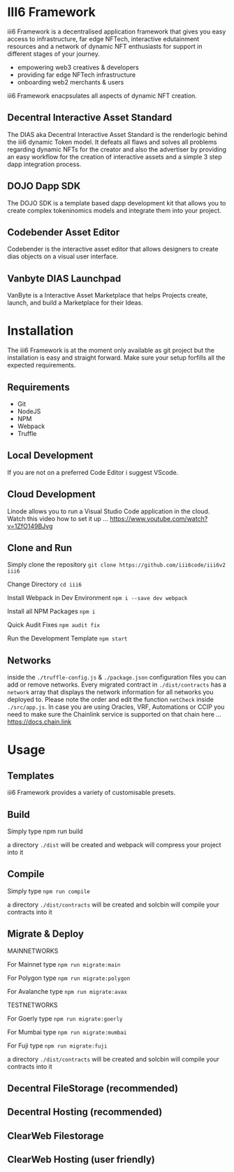 # III6 Framework

iii6 Framework is a decentralised application framework that gives you easy access to infrastructure, far edge NFTech, interactive edutainment resources and a network of dynamic NFT enthusiasts for support in different stages of your journey.

- empowering web3 creatives & developers
- providing far edge NFTech infrastructure
- onboarding web2 merchants & users

iii6 Framework enacpsulates all aspects of dynamic NFT creation.

## Decentral Interactive Asset Standard

The DIAS aka Decentral Interactive Asset Standard is the renderlogic behind the iii6 dynamic Token model. It defeats all flaws and solves all problems regarding dynamic NFTs for the creator and also the advertiser by providing an easy workflow for the creation of interactive assets and a simple 3 step dapp integration process.

## DOJO Dapp SDK

The DOJO SDK is a template based dapp development kit that allows you to create complex tokeninomics models and integrate them into your project.

## Codebender Asset Editor

Codebender is the interactive asset editor that allows designers to create dias objects on a visual user interface.

## Vanbyte DIAS Launchpad

VanByte is a Interactive Asset Marketplace that helps Projects create, launch, and build a Marketplace for their Ideas.

# Installation

The iii6 Framework is at the moment only available as git project but the installation is easy and straight forward. Make sure your setup forfills all the expected requirements.

## Requirements

- Git
- NodeJS
- NPM
- Webpack
- Truffle

## Local Development

If you are not on a preferred Code Editor i suggest VScode.

## Cloud Development

Linode allows you to run a Visual Studio Code application in the cloud.
Watch this video how to set it up ... https://www.youtube.com/watch?v=1ZfO149BJvg

## Clone and Run

Simply clone the repository
`git clone https://github.com/iii6code/iii6v2 iii6`

Change Directory
`cd iii6`

Install Webpack in Dev Environment
`npm i --save dev webpack`

Install all NPM Packages
`npm i`

Quick Audit Fixes
`npm audit fix`

Run the Development Template
`npm start`

## Networks

inside the `./truffle-config.js` & `./package.json` configuration files you can add or remove networks. Every migrated contract in `./dist/contracts` has a `network` array that displays the network information for all networks you deployed to. Please note the order and edit the function `netCheck` inside `./src/app.js`. In case you are using Oracles, VRF, Automations or CCIP you need to make sure the Chainlink service is supported on that chain here ... https://docs.chain.link

# Usage

## Templates

iii6 Framework provides a variety of customisable presets.

## Build

Simply type npm run build

a directory `./dist` will be created and webpack will compress your project into it

## Compile

Simply type `npm run compile`

a directory `./dist/contracts` will be created and solcbin will compile your contracts into it

## Migrate & Deploy

MAINNETWORKS

For Mainnet type `npm run migrate:main`

For Polygon type `npm run migrate:polygon`

For Avalanche type `npm run migrate:avax`

TESTNETWORKS

For Goerly type `npm run migrate:goerly`

For Mumbai type `npm run migrate:mumbai`

For Fuji type `npm run migrate:fuji`

a directory `./dist/contracts` will be created and solcbin will compile your contracts into it

## Decentral FileStorage (recommended)

## Decentral Hosting (recommended)

## ClearWeb Filestorage

## ClearWeb Hosting (user friendly)
